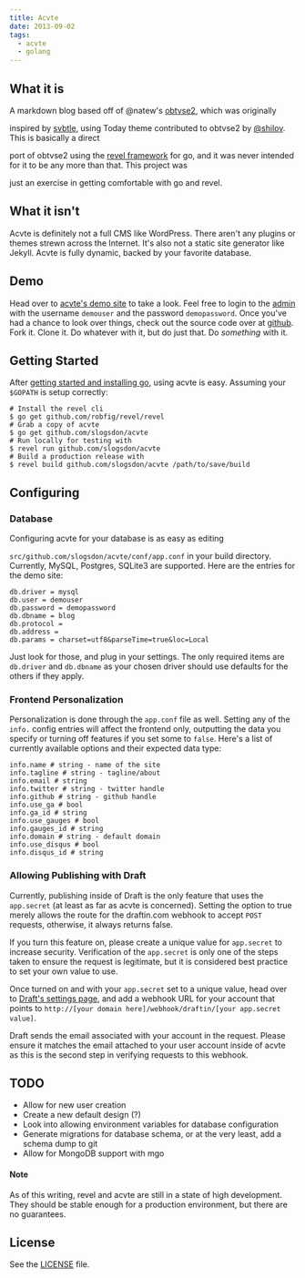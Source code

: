 ```yaml
---
title: Acvte
date: 2013-09-02
tags:
  - acvte
  - golang
---
```


## What it is

A markdown blog based off of @natew's [obtvse2][1], which was originally

inspired by [svbtle][2], using Today theme contributed to obtvse2 by [@shilov][3]. This is basically a direct

port of obtvse2 using the [revel framework][4] for go, and it was never intended for it to be any more than that. This project was

just an exercise in getting comfortable with go and revel.

<!--more-->

## What it isn't

Acvte is definitely not a full CMS like WordPress. There aren't any plugins or themes strewn across the Internet. It's also not a static site generator like Jekyll. Acvte is fully dynamic, backed by your favorite database.

## Demo

Head over to [acvte's demo site][5] to take a look. Feel free to login to the [admin][6] with the username `demouser` and the password `demopassword`. Once you've had a chance to look over things, check out the source code over at [github][7]. Fork it. Clone it. Do whatever with it, but do just that. Do _something_ with it.

## Getting Started

After [getting started and installing go][8], using acvte is easy. Assuming your `$GOPATH` is setup correctly:

    # Install the revel cli
    $ go get github.com/robfig/revel/revel
    # Grab a copy of acvte
    $ go get github.com/slogsdon/acvte
    # Run locally for testing with
    $ revel run github.com/slogsdon/acvte
    # Build a production release with
    $ revel build github.com/slogsdon/acvte /path/to/save/build

## Configuring

### Database

Configuring acvte for your database is as easy as editing

`src/github.com/slogsdon/acvte/conf/app.conf` in your build directory. Currently, MySQL, Postgres, SQLite3 are supported. Here are the entries for the demo site:

    db.driver = mysql
    db.user = demouser
    db.password = demopassword
    db.dbname = blog
    db.protocol =
    db.address =
    db.params = charset=utf8&parseTime=true&loc=Local

Just look for those, and plug in your settings. The only required items are `db.driver` and `db.dbname` as your chosen driver should use defaults for the others if they apply.

### Frontend Personalization

Personalization is done through the `app.conf` file as well. Setting any of the `info.` config entries will affect the frontend only, outputting the data you specify or turning off features if you set some to `false`. Here's a list of currently available options and their expected data type:

    info.name # string - name of the site
    info.tagline # string - tagline/about
    info.email # string
    info.twitter # string - twitter handle
    info.github # string - github handle
    info.use_ga # bool
    info.ga_id # string
    info.use_gauges # bool
    info.gauges_id # string
    info.domain # string - default domain
    info.use_disqus # bool
    info.disqus_id # string

### Allowing Publishing with Draft

Currently, publishing inside of Draft is the only feature that uses the `app.secret` (at least as far as acvte is concerned). Setting the option to true merely allows the route for the draftin.com webhook to accept `POST` requests, otherwise, it always returns false.

If you turn this feature on, please create a unique value for `app.secret` to increase security. Verification of the `app.secret` is only one of the steps taken to ensure the request is legitimate, but it is considered best practice to set your own value to use.

Once turned on and with your `app.secret` set to a unique value, head over to [Draft's settings page][9], and add a webhook URL for your account that points to `http://[your domain here]/webhook/draftin/[your app.secret value]`.

Draft sends the email associated with your account in the request. Please ensure it matches the email attached to your user account inside of acvte as this is the second step in verifying requests to this webhook.

## TODO

* Allow for new user creation
* Create a new default design (?)
* Look into allowing environment variables for database configuration
* Generate migrations for database schema, or at the very least, add a schema dump to git
* Allow for MongoDB support with mgo

#### Note

As of this writing, revel and acvte are still in a state of high development. They should be stable enough for a production environment, but there are no guarantees.

## License

See the [LICENSE][10] file.

[1]: https://github.com/natew/obtvse2
[2]: https://svbtle.com
[3]: https://github.com/shilov
[4]: http://robfig.github.io/revel/
[5]: http://acvte.shanelogsdon.com
[6]: http://acvte.shanelogsdon.com/admin
[7]: https://github.com/slogsdon/acvte
[8]: http://golang.org/doc/install
[9]: https://draftin.com/publishers
[10]: https://github.com/slogsdon/acvte/blob/master/LICENSE
